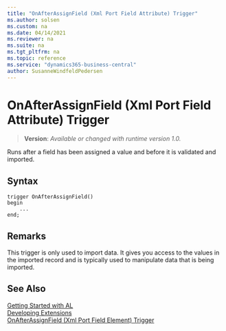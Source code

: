 ```yaml
---
title: "OnAfterAssignField (Xml Port Field Attribute) Trigger"
ms.author: solsen
ms.custom: na
ms.date: 04/14/2021
ms.reviewer: na
ms.suite: na
ms.tgt_pltfrm: na
ms.topic: reference
ms.service: "dynamics365-business-central"
author: SusanneWindfeldPedersen
---
```

[//]: # (START>DO_NOT_EDIT)
[//]: # (IMPORTANT:Do not edit any of the content between here and the END>DO_NOT_EDIT.)
[//]: # (Any modifications should be made in the .xml files in the ModernDev repo.)

# OnAfterAssignField (Xml Port Field Attribute) Trigger
> **Version**: _Available or changed with runtime version 1.0._

Runs after a field has been assigned a value and before it is validated and imported.



## Syntax
```
trigger OnAfterAssignField()
begin
    ...
end;
```



[//]: # (IMPORTANT: END>DO_NOT_EDIT)

## Remarks  
This trigger is only used to import data. It gives you access to the values in the imported record and is typically used to manipulate data that is being imported.  

## See Also  
[Getting Started with AL](../../devenv-get-started.md)  
[Developing Extensions](../../devenv-dev-overview.md)  
[OnAfterAssignField (Xml Port Field Element) Trigger](../xmlportfieldelement/devenv-onafterassignfield-xmlportfieldelement-trigger.md)
